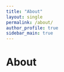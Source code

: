```yaml
---
title: "About"
layout: single
permalink: /about/
author_profile: true
sidebar_main: true
---
```


# About